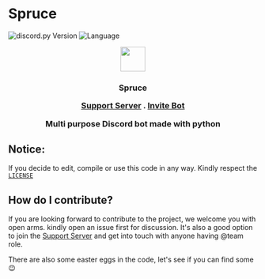# Spruce

![discord.py Version](https://img.shields.io/badge/lib-discord.py%201.7.0-blue)
![Language](https://img.shields.io/badge/lang-Python%203.9-green)
<p align="center">
<img src="https://images-ext-2.discordapp.net/external/kxRLI2ViR7HALDLb61FesFCqTC30WlsIhqFXnAc1HoA/%3Fsize%3D1024/https/cdn.discordapp.com/avatars/931202912888164474/bef33062985192522319b855cbad42c4.png?width=435&height=435" height="50px" width="50px"/>
</p>
<h3 align="center">Spruce</h>
<p align="center" > 
<a href="https://discord.gg/vMnhpAyFZm">Support Server</a> . <a href="https://discord.com/oauth2/authorize?client_id=931202912888164474&permissions=8&scope=bot"> Invite Bot</a></p>
<p align="center"> Multi purpose Discord bot made with python</p>

## Notice:

If you decide to edit, compile or use this code in any way. Kindly respect the [`LICENSE`](https://github.com/Hunter87ff/hunter-bot/blob/main/LICENSE)



## How do I contribute?
If you are looking forward to contribute to the project, we welcome you with open arms. kindly open an issue first for discussion. It's also a good option to join the <a href="https://discord.gg/vMnhpAyFZm">Support Server</a> and get into touch with anyone having @team role.

There are also some easter eggs in the code, let's see if you can find some :wink:
